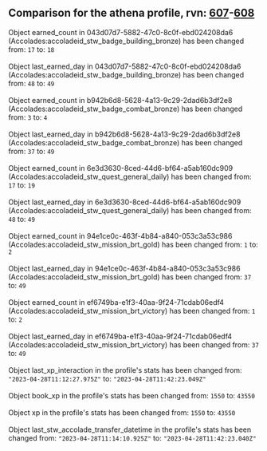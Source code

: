 ## Comparison for the athena profile, rvn: [607](https://github.com/PRO100KatYT/FortniteProfileRevisions/tree/main/profiles/athena/607%20athena.json)-[608](https://github.com/PRO100KatYT/FortniteProfileRevisions/tree/main/profiles/athena/608%20athena.json)

Object earned_count in 043d07d7-5882-47c0-8c0f-ebd024208da6 (Accolades:accoladeid_stw_badge_building_bronze) has been changed from: `17` to: `18`
<br><br>
Object last_earned_day in 043d07d7-5882-47c0-8c0f-ebd024208da6 (Accolades:accoladeid_stw_badge_building_bronze) has been changed from: `48` to: `49`
<br><br>
Object earned_count in b942b6d8-5628-4a13-9c29-2dad6b3df2e8 (Accolades:accoladeid_stw_badge_combat_bronze) has been changed from: `3` to: `4`
<br><br>
Object last_earned_day in b942b6d8-5628-4a13-9c29-2dad6b3df2e8 (Accolades:accoladeid_stw_badge_combat_bronze) has been changed from: `37` to: `49`
<br><br>
Object earned_count in 6e3d3630-8ced-44d6-bf64-a5ab160dc909 (Accolades:accoladeid_stw_quest_general_daily) has been changed from: `17` to: `19`
<br><br>
Object last_earned_day in 6e3d3630-8ced-44d6-bf64-a5ab160dc909 (Accolades:accoladeid_stw_quest_general_daily) has been changed from: `48` to: `49`
<br><br>
Object earned_count in 94e1ce0c-463f-4b84-a840-053c3a53c986 (Accolades:accoladeid_stw_mission_brt_gold) has been changed from: `1` to: `2`
<br><br>
Object last_earned_day in 94e1ce0c-463f-4b84-a840-053c3a53c986 (Accolades:accoladeid_stw_mission_brt_gold) has been changed from: `37` to: `49`
<br><br>
Object earned_count in ef6749ba-e1f3-40aa-9f24-71cdab06edf4 (Accolades:accoladeid_stw_mission_brt_victory) has been changed from: `1` to: `2`
<br><br>
Object last_earned_day in ef6749ba-e1f3-40aa-9f24-71cdab06edf4 (Accolades:accoladeid_stw_mission_brt_victory) has been changed from: `37` to: `49`
<br><br>
Object last_xp_interaction in the profile's stats has been changed from: `"2023-04-28T11:12:27.975Z"` to: `"2023-04-28T11:42:23.049Z"`
<br><br>
Object book_xp in the profile's stats has been changed from: `1550` to: `43550`
<br><br>
Object xp in the profile's stats has been changed from: `1550` to: `43550`
<br><br>
Object last_stw_accolade_transfer_datetime in the profile's stats has been changed from: `"2023-04-28T11:14:10.925Z"` to: `"2023-04-28T11:42:23.040Z"`
<br><br>
